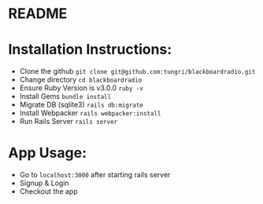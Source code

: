 # README

# Installation Instructions:
- Clone the github
```git clone git@github.com:tungri/blackboardradio.git```
- Change directory
```cd blackboardradio```
- Ensure Ruby Version is v3.0.0
```ruby -v```
- Install Gems
```bundle install```
- Migrate DB (sqlite3)
```rails db:migrate```
- Install Webpacker
```rails webpacker:install```
- Run Rails Server
```rails server```

# App Usage:
- Go to `localhost:3000` after starting rails server
- Signup & Login
- Checkout the app

